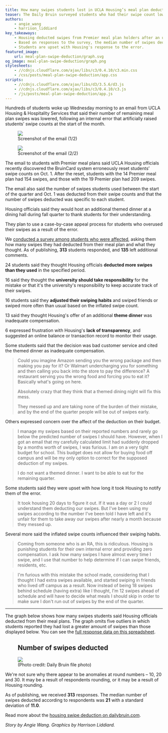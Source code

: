 ```yaml
---
title: How many swipes students lost in UCLA Housing’s meal plan deduction
teaser: The Daily Bruin surveyed students who had their swipe count lowered.
authors:
    - angie_wang
    - harrison_liddiard
key_takeaways:
    - Housing deducted swipes from Premier meal plan holders after an unintentional increase.
    - Based on responses to the survey, the median number of swipes deducted was **21**.
    - Students are upset with Housing's response to the error.
featured_image:
    url: meal-plan-swipe-deduction/graph.svg
og_image: meal-plan-swipe-deduction/graph.png
stylesheets:
    - //cdnjs.cloudflare.com/ajax/libs/c3/0.4.10/c3.min.css
    - /css/posts/meal-plan-swipe-deduction/app.css
scripts:
    - //cdnjs.cloudflare.com/ajax/libs/d3/3.5.6/d3.js
    - //cdnjs.cloudflare.com/ajax/libs/c3/0.4.10/c3.js
    - /js/posts/meal-plan-swipe-deduction/app.js
---
```


Hundreds of students woke up Wednesday morning to an email from UCLA Housing & Hospitality Services that said their number of remaining meal plan swipes was lowered, following an internal error that artificially raised students’ swipe counts at the start of the month.

<figure class="image right">
    <img src="/img/posts/meal-plan-swipe-deduction/email-screenshot-1.jpg"/>
    <figcaption>Screenshot of the email (1/2)</figcaption>
</figure>

<figure class="image right">
    <img src="/img/posts/meal-plan-swipe-deduction/email-screenshot-2.jpg"/>
    <figcaption>Screenshot of the email (2/2)</figcaption>
</figure>

The email to students with Premier meal plans said UCLA Housing officials recently discovered the BruinCard system erroneously reset students’ swipe counts on Oct. 1. After the reset, students with the 14 Premier meal plan had 154 swipes, and those with the 19 Premier plan had 209 swipes.

The email also said the number of swipes students used between the start of the quarter and Oct. 1 was deducted from their swipe counts and that the number of swipes deducted was specific to each student.

Housing officials said they would host an additional themed dinner at a dining hall during fall quarter to thank students for their understanding.

They plan to use a case-by-case appeal process for students who overused their swipes as a result of the error.

We [conducted a survey among students who were affected](https://docs.google.com/a/g.ucla.edu/forms/d/1R1T99kVaP13nFn_0uaNJtfRxjGp5caGrzLrgJAJeTUg/viewform?usp=send_form#start=invite), asking them how many swipes they had deducted from their meal plan and what they thought. As of publishing, **313** students responded, and **135** left additional comments.

<span class="big-number">24</span> students said they thought Housing officials **deducted more swipes than they used** in the specified period.

<span class="big-number">16</span> said they thought  the **university should take responsibility** for the mistake or that it's the university's responsibility to keep accurate track of their swipes.

<span class="big-number">16</span> students said they **adjusted their swiping habits** and swiped friends or swiped more often than usual based on the inflated swipe count.

<span class="big-number">13</span> said they thought Housing's offer of an additional **theme dinner** was inadequate compensation.

<span class="big-number">6</span> expressed frustration with Housing's **lack of transparency**, and suggested an online balance or transaction record to monitor their usage.

Some students said that the decision was bad customer service and cited the themed dinner as inadequate compensation.

> Could you imagine Amazon sending you the wrong package and then making you pay for it? Or Walmart undercharging you for something and then calling you back into the store to pay the difference? A restaurant serving you the wrong food and forcing you to eat it? Basically what's going on here.
>
> Absolutely crazy that they think that a themed dining night will fix this mess.
>
> They messed up and are taking none of the burden of their mistake, and by the end of the quarter people will be out of swipes early.

Others expressed concern over the affect of the deduction on their budget.

> I manage my swipes based on their reported numbers and rarely go below the predicted number of swipes I should have. However, when I got an email that my carefully calculated limit had suddenly dropped by a months worth of swipes, I was furious. I am on a very tight budget for school. This budget does not allow for buying food off campus and will be my only option to correct for the supposed deduction of my swipes.
>
> I do not want a themed dinner. I want to be able to eat for the remaining quarter.

Some students said they were upset with how long it took Housing to notify them of the error.

> It took housing 20 days to figure it out. If it was a day or 2 I could understand them deducting our swipes. But I've been using my swipes according to the number I've been told I have left and it's unfair for them to take away our swipes after nearly a month because they messed up.

Several more said the inflated swipe counts influenced their swiping habits.

> Coming from someone who is an RA, this is ridiculous. Housing is punishing students for their own internal error and providing zero compensation. I ask how many swipes I have almost every time I swipe, and I use that number to help determine if I can swipe friends, residents, etc.

> I'm furious with this mistake the school made, considering that I thought I had extra swipes available, and started swiping in friends who lived off campus as a result. Now instead of being 18 swipes behind schedule (having extra) like I thought, I'm 12 swipes ahead of schedule and will have to decide what meals I should skip in order to make sure I don't run out of swipes by the end of the quarter.

<hr id="visualization"/>

The graph below shows how many swipes students said Housing officials deducted from their meal plans. The graph omits five outliers in which students reported they had lost a greater amount of swipes than those displayed below. You can see the [full response data on this spreadsheet](https://docs.google.com/a/g.ucla.edu/spreadsheets/d/1HUyfwNCODB5R0a8rmIoDQb3uCpIR7F4T5B-DP1sWBRA/edit?usp=sharing).

<figure class="chart-container">
    <h2>Number of swipes deducted</h2>
    <div class="chart" id="distribution-chart"></div>
</figure>

<figure class="image right">
    <img src="/img/posts/meal-plan-swipe-deduction/bruin-cafe.jpg"/>
    <figcaption>(Photo credit: Daily Bruin file photo)</figcaption>
</figure>

We're not sure why there appear to be anomalies at round numbers – 10, 20 and 30. It may be a result of respondents rounding, or it may be a result of Housing rounding.

As of publishing, we received **313** responses. The median number of swipes deducted according to respondents was **21** with a standard deviation of **11.0**.

Read more about the [housing swipe deduction on dailybruin.com](http://dailybruin.com/2015/10/21/ucla-housing-reduces-swipes-for-some-hill-residents-after-internal-error/).

*Story by Angie Wang. Graphics by Harrison Liddiard.*
